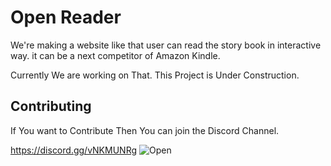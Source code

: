 # Open Reader

We're making a website like that user can read the story book in interactive way. it can be a next competitor of Amazon Kindle.

Currently We are working on That. This Project is Under Construction.

## Contributing

If You want to Contribute Then You can join the Discord Channel.

https://discord.gg/vNKMUNRg
![Open](https://github.com/Web403/Open-Reader/assets/130058150/c1827822-a8fa-4205-9966-69739aaf2d16)

